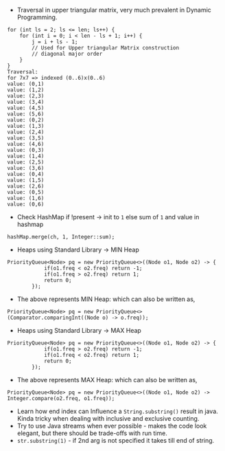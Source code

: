 - Traversal in upper triangular matrix, very much prevalent in Dynamic Programming.
```
for (int ls = 2; ls <= len; ls++) {
    for (int i = 0; i < len - ls + 1; i++) {
        j = i + ls - 1;
        // Used for Upper triangular Matrix construction
        // diagonal major order
    }
}
Traversal:
for 7x7 => indexed (0..6)x(0..6)
value: (0,1)
value: (1,2)
value: (2,3)
value: (3,4)
value: (4,5)
value: (5,6)
value: (0,2)
value: (1,3)
value: (2,4)
value: (3,5)
value: (4,6)
value: (0,3)
value: (1,4)
value: (2,5)
value: (3,6)
value: (0,4)
value: (1,5)
value: (2,6)
value: (0,5)
value: (1,6)
value: (0,6)
```

- Check HashMap if !present -> init to `1` else sum of `1` and value in hashmap

```
hashMap.merge(ch, 1, Integer::sum);
```

- Heaps using Standard Library -> MIN Heap

```
PriorityQueue<Node> pq = new PriorityQueue<>((Node o1, Node o2) -> {
            if(o1.freq < o2.freq) return -1;
            if(o1.freq > o2.freq) return 1;
            return 0;
        });
```
- The above represents MIN Heap: which can also be written as,
```
PriorityQueue<Node> pq = new PriorityQueue<>(Comparator.comparingInt((Node o) -> o.freq));
```

- Heaps using Standard Library -> MAX Heap

```
PriorityQueue<Node> pq = new PriorityQueue<>((Node o1, Node o2) -> {
            if(o1.freq > o2.freq) return -1;
            if(o1.freq < o2.freq) return 1;
            return 0;
        });
```
- The above represents MAX Heap: which can also be written as,
```
PriorityQueue<Node> pq = new PriorityQueue<>((Node o1, Node o2) -> Integer.compare(o2.freq, o1.freq));
```

- Learn how end index can Influence a `String.substring()` result in java. Kinda tricky when dealing with inclusive and exclusive counting.
- Try to use Java streams when ever possible - makes the code look elegant, but there should be trade-offs with run time.
- `str.substring(1)` - if 2nd arg is not specified it takes till end of string.